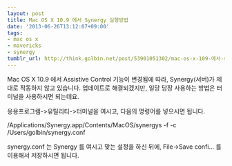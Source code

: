 ```yaml
---
layout: post
title: Mac OS X 10.9 에서 Synergy 실행방법
date: '2013-06-26T13:12:07+09:00'
tags:
- mac os x
- mavericks
- synergy
tumblr_url: http://think.golbin.net/post/53901051302/mac-os-x-109-에서-synergy-실행방법
---
```

Mac OS X 10.9 에서 Assistive Control 기능이 변경됨에 따라, Synergy(서버)가 제대로 작동하지 않고 있습니다. 업데이트로 해결되겠지만, 일당 당장 사용하는 방법은 터미널을 사용하시면 되는데요.

응용프로그램->유틸리티->터미널을 여시고, 다음의 명령어를 넣으시면 됩니다.

/Applications/Synergy.app/Contents/MacOS/synergys -f -c /Users/golbin/synergy.conf

synergy.conf 는 Synergy 를 여시고 맞는 설정을 하신 뒤에, File->Save confi… 를 이용해서 저장하시면 됩니다.
